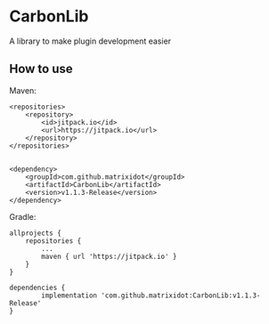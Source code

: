 # CarbonLib
A library to make plugin development easier

## How to use
Maven:

	<repositories>
		<repository>
		    <id>jitpack.io</id>
		    <url>https://jitpack.io</url>
		</repository>
	</repositories>


	<dependency>
	    <groupId>com.github.matrixidot</groupId>
	    <artifactId>CarbonLib</artifactId>
	    <version>v1.1.3-Release</version>
	</dependency>
	
Gradle:

	allprojects {
		repositories {
			...
			maven { url 'https://jitpack.io' }
		}
	}
	
	dependencies {
	        implementation 'com.github.matrixidot:CarbonLib:v1.1.3-Release'
	}
